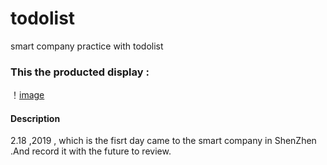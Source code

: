 # todolist
smart company practice with todolist



### This the  producted  display :

！[image](https://github.com/lisong12/todolist/blob/master/todo.png)

#### Description

2.18 ,2019 , which is the  fisrt day  came to the smart company in ShenZhen .And record it with the future to review. 
